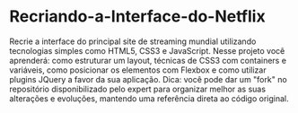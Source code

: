 # Recriando-a-Interface-do-Netflix
Recrie a interface do principal site de streaming mundial utilizando tecnologias simples como HTML5, CSS3 e JavaScript. Nesse projeto você aprenderá: como estruturar um layout, técnicas de CSS3 com containers e variáveis, como posicionar os elementos com Flexbox e como utilizar plugins JQuery a favor da sua aplicação.  Dica: você pode dar um "fork" no repositório disponibilizado pelo expert para organizar melhor as suas alterações e evoluções, mantendo uma referência direta ao código original.
